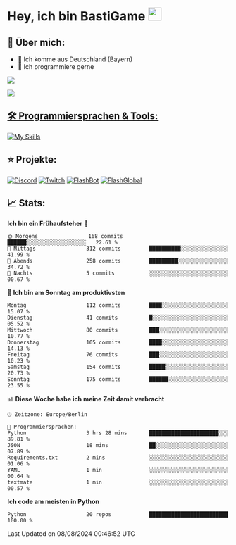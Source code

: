 # Hey, ich bin BastiGame <img src="https://raw.githubusercontent.com/MartinHeinz/MartinHeinz/master/wave.gif" width="30px">

## 📌 Über mich:
- 📍 Ich komme aus Deutschland (Bayern)
- 📝 Ich programmiere gerne
  
[![](https://visitcount.itsvg.in/api?id=bastigamedc&icon=2&color=0)](https://visitcount.itsvg.in)

<a href="https://discord.com/users/1018150165489668227"><img src="https://lanyard.cnrad.dev/api/1018150165489668227"><p/>


## 🛠️ Programmiersprachen & Tools:
[![My Skills](https://skillicons.dev/icons?i=discord,figma,notion,pycharm,py,redis,sqlite,vscode,windows)](https://skillicons.dev)

## ⭐ Projekte:
[![Discord](https://img.shields.io/badge/Discord-%237289DA.svg?logo=discord&logoColor=white)](https://discord.gg/Hfjv2cCQ)
[![Twitch](https://img.shields.io/badge/Twitch-%239146FF.svg?logo=Twitch&logoColor=white)](https://www.twitch.tv/bastigametv)
[![FlashBot](https://img.shields.io/badge/FlashBot-%ff7e47.svg?logo=wechat&logoColor=white)](https://discord.com/application-directory/1111374314340626433)
[![FlashGlobal](https://img.shields.io/badge/FlashGlobal-%ff7e47.svg?logo=wechat&logoColor=white)](https://discord.com/application-directory/1169681232532099112)

## 📈 Stats:
<!--START_SECTION:waka-->
**Ich bin ein Frühaufsteher 🐤** 

```text
🌞 Morgens                168 commits         ██████░░░░░░░░░░░░░░░░░░░   22.61 % 
🌆 Mittags                312 commits         ██████████░░░░░░░░░░░░░░░   41.99 % 
🌃 Abends                 258 commits         █████████░░░░░░░░░░░░░░░░   34.72 % 
🌙 Nachts                 5 commits           ░░░░░░░░░░░░░░░░░░░░░░░░░   00.67 % 
```
📅 **Ich bin am Sonntag am produktivsten** 

```text
Montag                   112 commits         ████░░░░░░░░░░░░░░░░░░░░░   15.07 % 
Dienstag                 41 commits          █░░░░░░░░░░░░░░░░░░░░░░░░   05.52 % 
Mittwoch                 80 commits          ███░░░░░░░░░░░░░░░░░░░░░░   10.77 % 
Donnerstag               105 commits         ████░░░░░░░░░░░░░░░░░░░░░   14.13 % 
Freitag                  76 commits          ███░░░░░░░░░░░░░░░░░░░░░░   10.23 % 
Samstag                  154 commits         █████░░░░░░░░░░░░░░░░░░░░   20.73 % 
Sonntag                  175 commits         ██████░░░░░░░░░░░░░░░░░░░   23.55 % 
```


📊 **Diese Woche habe ich meine Zeit damit verbracht** 

```text
🕑︎ Zeitzone: Europe/Berlin

💬 Programmiersprachen: 
Python                   3 hrs 28 mins       ██████████████████████░░░   89.81 % 
JSON                     18 mins             ██░░░░░░░░░░░░░░░░░░░░░░░   07.89 % 
Requirements.txt         2 mins              ░░░░░░░░░░░░░░░░░░░░░░░░░   01.06 % 
YAML                     1 min               ░░░░░░░░░░░░░░░░░░░░░░░░░   00.64 % 
textmate                 1 min               ░░░░░░░░░░░░░░░░░░░░░░░░░   00.57 % 
```

**Ich code am meisten in Python** 

```text
Python                   20 repos            █████████████████████████   100.00 % 
```




 Last Updated on 08/08/2024 00:46:52 UTC
<!--END_SECTION:waka-->
